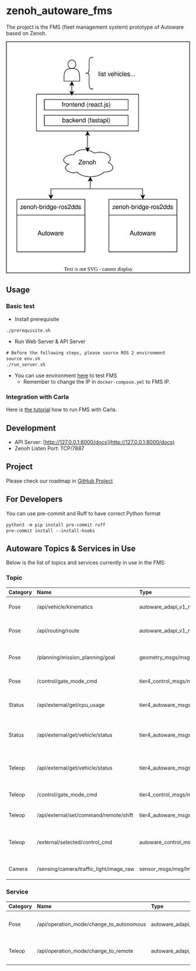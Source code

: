 # zenoh_autoware_fms

The project is the FMS (fleet management system) prototype of Autoware based on Zenoh.

![FMS Architecture](resource/Autoware_FMS_Zenoh_Architecture.svg)

## Usage

### Basic test

- Install prerequisite

```shell
./prerequisite.sh
```

- Run Web Server & API Server

```shell
# Before the following steps, please source ROS 2 environment
source env.sh
./run_server.sh
```

- You can use environment [here](https://github.com/evshary/zenoh_demo_docker_env/tree/main/autoware_multiple_fms) to test FMS
  - Remember to change the IP in `docker-compose.yml` to FMS IP.

### Integration with Carla

Here is [the tutorial](https://autoware-carla-launch.readthedocs.io/en/latest/scenarios/fms.html) how to run FMS with Carla.

## Development

- API Server: [http://127.0.0.1:8000/docs](http://127.0.0.1:8000/docs)
- Zenoh Listen Port: TCP/7887

## Project

Please check our roadmap in [GitHub Project](https://github.com/users/evshary/projects/2)

## For Developers

You can use pre-commit and Ruff to have correct Python format

```shell
python3 -m pip install pre-commit ruff
pre-commit install --install-hooks
```

## Autoware Topics & Services in Use

Below is the list of topics and services currently in use in the FMS:

### Topic

| Category | Name                                    | Type                                                                 | Description                                | Note                                                              |
| :------- | :-------------------------------------- | :------------------------------------------------------------------- | :----------------------------------------- | :---------------------------------------------------------------- |
| Pose     | /api/vehicle/kinematics                 | autoware_adapi_v1_msgs/msg/VehicleKinematics                         | Retrieve vehicle kinematics                |                                                                   |
| Pose     | /api/routing/route                      | autoware_adapi_v1_msgs/msg/Route                                     | Retrieve the route and goal position       |                                                                   |
| Pose     | /planning/mission_planning/goal         | geometry_msgs/msg/PoseStamped                                        | Set the goal position and orientation      | AWS currently does not provide an API for setting goals           |
| Pose     | /control/gate_mode_cmd                  | tier4_control_msgs/msg/GateMode                                      | Set the gate mode to AUTO                  | To be replaced by /api/operation_mode/enable_autoware_control     |
| Status   | /api/external/get/cpu_usage             | tier4_autoware_msgs/tier4_external_api_msgs/msg/CpuUsage             | Retrieve current CPU usage statistics      |                                                                   |
| Status   | /api/external/get/vehicle/status        | tier4_autoware_msgs/tier4_external_api_msgs/msg/VehicleStatusStamped | Retrieve gear shift and turn signal status |                                                                   |
| Teleop   | /api/external/get/vehicle/status        | tier4_autoware_msgs/tier4_external_api_msgs/msg/VehicleStatusStamped | Retrieve gear shift and turn signal status |                                                                   |
| Teleop   | /control/gate_mode_cmd                  | tier4_control_msgs/msg/GateMode                                      | Set the gate mode to External              | To be replaced by /api/operation_mode/disable_autoware_control    |
| Teleop   | /api/external/set/command/remote/shift  | tier4_autoware_msgs/tier4_external_api_msgs/msg/GearShiftStamped     | Set gear shift from FMS                    |                                                                   |
| Teleop   | /external/selected/control_cmd          | autoware_control_msgs/msg/Control                                    | Set the target speed and steering angle    | AWS currently does not provide an API for setting speed           |
| Camera   | /sensing/camera/traffic_light/image_raw | sensor_msgs/msg/Image                                                | Retrieve camera image                      | AWS currently does not provide an API for streaming camera images |

### Service

| Category | Name                                     | Type                                           | Description                             |
| :------- | :--------------------------------------- | :--------------------------------------------- | :-------------------------------------- |
| Pose     | /api/operation_mode/change_to_autonomous | autoware_adapi_v1_msgs/srv/ChangeOperationMode | Change the operation mode to autonomous |
| Teleop   | /api/operation_mode/change_to_remote     | autoware_adapi_v1_msgs/srv/ChangeOperationMode | Change the operation mode to remote     |